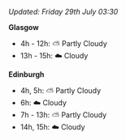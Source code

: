 *Updated: Friday 29th July 03:30*

**Glasgow**

* 4h - 12h: :partly_sunny: Partly Cloudy
* 13h - 15h: :cloud: Cloudy

**Edinburgh**

* 4h, 5h: :partly_sunny: Partly Cloudy
* 6h: :cloud: Cloudy
* 7h - 13h: :partly_sunny: Partly Cloudy
* 14h, 15h: :cloud: Cloudy
